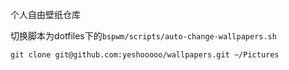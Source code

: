 个人自由壁纸仓库

切换脚本为dotfiles下的`bspwm/scripts/auto-change-wallpapers.sh`

```shell
git clone git@github.com:yeshooooo/wallpapers.git ~/Pictures
```




